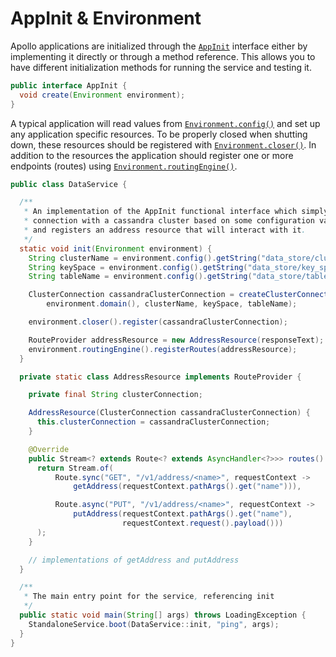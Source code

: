 # AppInit & Environment

Apollo applications are initialized through the
[`AppInit`](/apollo-api/src/main/java/com/spotify/apollo/AppInit.java) interface either by
implementing it directly or through a method reference. This allows you to have different
initialization methods for running the service and testing it.

```java
public interface AppInit {
  void create(Environment environment);
}
```

A typical application will read values from
[`Environment.config()`](/apollo-api/src/main/java/com/spotify/apollo/Environment.java#L48) and set
up any application specific resources. To be properly closed when shutting down, these resources
should be registered with
[`Environment.closer()`](/apollo-api/src/main/java/com/spotify/apollo/Environment.java#L70). In
addition to the resources the application should register one or more endpoints (routes) using
[`Environment.routingEngine()`](/apollo-api/src/main/java/com/spotify/apollo/Environment.java#L72).

```java
public class DataService {

  /**
   * An implementation of the AppInit functional interface which simply sets up a
   * connection with a cassandra cluster based on some configuration values
   * and registers an address resource that will interact with it.
   */
  static void init(Environment environment) {
    String clusterName = environment.config().getString("data_store/cluster_name");
    String keySpace = environment.config().getString("data_store/key_space");
    String tableName = environment.config().getString("data_store/table");

    ClusterConnection cassandraClusterConnection = createClusterConnection(
        environment.domain(), clusterName, keySpace, tableName);

    environment.closer().register(cassandraClusterConnection);

    RouteProvider addressResource = new AddressResource(responseText);
    environment.routingEngine().registerRoutes(addressResource);
  }

  private static class AddressResource implements RouteProvider {

    private final String clusterConnection;

    AddressResource(ClusterConnection cassandraClusterConnection) {
      this.clusterConnection = cassandraClusterConnection;
    }

    @Override
    public Stream<? extends Route<? extends AsyncHandler<?>>> routes() {
      return Stream.of(
          Route.sync("GET", "/v1/address/<name>", requestContext ->
              getAddress(requestContext.pathArgs().get("name"))),

          Route.async("PUT", "/v1/address/<name>", requestContext ->
              putAddress(requestContext.pathArgs().get("name"),
                         requestContext.request().payload()))
      );
    }

    // implementations of getAddress and putAddress
  }

  /**
   * The main entry point for the service, referencing init
   */
  public static void main(String[] args) throws LoadingException {
    StandaloneService.boot(DataService::init, "ping", args);
  }
}
```
